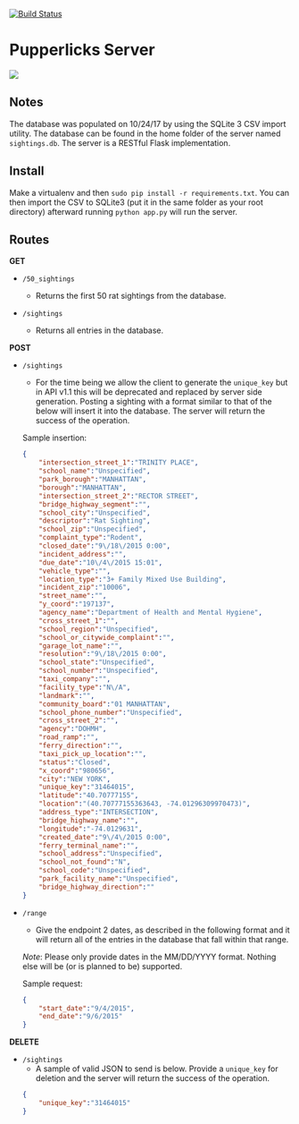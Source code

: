 [![Build Status](https://travis-ci.org/Pupperlicks/Server.svg?branch=master)](https://travis-ci.org/Pupperlicks/Server)
# Pupperlicks Server

![](https://i.pinimg.com/originals/a7/d6/d0/a7d6d0e99997fc4b6d7c2e120b73f185.gif)

## Notes
The database was populated on 10/24/17 by using the SQLite 3 CSV import utility. The database can be found in the home folder of the server named `sightings.db`. The server is a RESTful Flask implementation.

## Install
Make a virtualenv and then `sudo pip install -r requirements.txt`. You can then import the CSV to SQLite3 (put it in the same folder as your root directory) afterward running `python app.py` will run the server.

## Routes
**GET**
- `/50_sightings`
    - Returns the first 50 rat sightings from the database.

- `/sightings`
    - Returns all entries in the database.

**POST**
- `/sightings`
    - For the time being we allow the client to generate the `unique_key` but in API v1.1 this will be deprecated and replaced by server side generation. Posting a sighting with a format similar to that of the below will insert it into the database. The server will return the success of the operation.

    Sample insertion:
    ```json
    {
        "intersection_street_1":"TRINITY PLACE",
        "school_name":"Unspecified",
        "park_borough":"MANHATTAN",
        "borough":"MANHATTAN",
        "intersection_street_2":"RECTOR STREET",
        "bridge_highway_segment":"",
        "school_city":"Unspecified",
        "descriptor":"Rat Sighting",
        "school_zip":"Unspecified",
        "complaint_type":"Rodent",
        "closed_date":"9\/18\/2015 0:00",
        "incident_address":"",
        "due_date":"10\/4\/2015 15:01",
        "vehicle_type":"",
        "location_type":"3+ Family Mixed Use Building",
        "incident_zip":"10006",
        "street_name":"",
        "y_coord":"197137",
        "agency_name":"Department of Health and Mental Hygiene",
        "cross_street_1":"",
        "school_region":"Unspecified",
        "school_or_citywide_complaint":"",
        "garage_lot_name":"",
        "resolution":"9\/18\/2015 0:00",
        "school_state":"Unspecified",
        "school_number":"Unspecified",
        "taxi_company":"",
        "facility_type":"N\/A",
        "landmark":"",
        "community_board":"01 MANHATTAN",
        "school_phone_number":"Unspecified",
        "cross_street_2":"",
        "agency":"DOHMH",
        "road_ramp":"",
        "ferry_direction":"",
        "taxi_pick_up_location":"",
        "status":"Closed",
        "x_coord":"980656",
        "city":"NEW YORK",
        "unique_key":"31464015",
        "latitude":"40.70777155",
        "location":"(40.70777155363643, -74.01296309970473)",
        "address_type":"INTERSECTION",
        "bridge_highway_name":"",
        "longitude":"-74.0129631",
        "created_date":"9\/4\/2015 0:00",
        "ferry_terminal_name":"",
        "school_address":"Unspecified",
        "school_not_found":"N",
        "school_code":"Unspecified",
        "park_facility_name":"Unspecified",
        "bridge_highway_direction":""
    }
    ```
- `/range`
    - Give the endpoint 2 dates, as described in the following format and it will return all of the entries in the database that fall within that range.

    *Note*: Please only provide dates in the MM/DD/YYYY format. Nothing else will be (or is planned to be) supported.

    Sample request:
    ```json
    {
	    "start_date":"9/4/2015",
	    "end_date":"9/6/2015"
    }
    ```

**DELETE**
-  `/sightings`
    - A sample of valid JSON to send is below. Provide a `unique_key` for deletion and the server will return the success of the operation.
    ```json
    {
        "unique_key":"31464015"
    }
    ```

